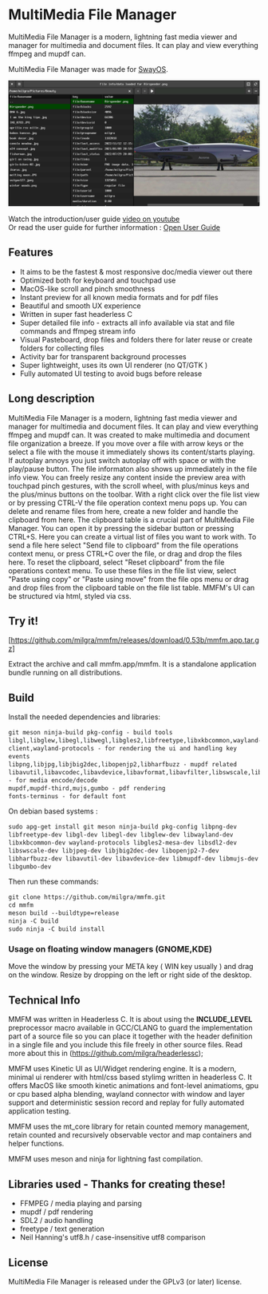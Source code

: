 # MultiMedia File Manager

MultiMedia File Manager is a modern, lightning fast media viewer and manager for multimedia and document files. It can play and view everything ffmpeg and mupdf can.

MultiMedia File Manager was made for [SwayOS](https://swayos.github.io).

[![alt text](screenshot.png)](https://www.youtube.com/watch?v=CiP0LhNWZGw)

Watch the introduction/user guide [video on youtube](https://www.youtube.com/watch?v=CiP0LhNWZGw)  
Or read the user guide for further information : [Open User Guide](MANUAL.md)

## Features ##

- It aims to be the fastest & most responsive doc/media viewer out there
- Optimized both for keyboard and touchpad use
- MacOS-like scroll and pinch smoothness
- Instant preview for all known media formats and for pdf files
- Beautiful and smooth UX experience
- Written in super fast headerless C
- Super detailed file info - extracts all info available via stat and file commands and ffmpeg stream info
- Visual Pasteboard, drop files and folders there for later reuse or create folders for collecting files
- Activity bar for transparent background processes
- Super lightweight, uses its own UI renderer (no QT/GTK )
- Fully automated UI testing to avoid bugs before release

## Long description ##

MultiMedia File Manager is a modern, lightning fast media viewer and manager for multimedia and document files. It can play and view everything ffmpeg and mupdf can. It was created to make multimedia and document file organization a breeze.
If you move over a file with arrow keys or the select a file with the mouse it immediately shows its content/starts playing. If autoplay annoys you just switch autoplay off with space or with the play/pause button.
The file informaton also shows up immediately in the file info view.
You can freely resize any content inside the preview area with touchpad pinch gestures, with the scroll wheel, with plus/minus keys and the plus/minus buttons on the toolbar.
With a right click over the file list view or by pressing CTRL-V the file operation context menu pops up. You can delete and rename files from here, create a new folder and handle the clipboard from here.
The clipboard table is a crucial part of MultiMedia File Manager. You can open it by pressing the sidebar button or pressing CTRL+S. Here you can create a virtual list of files you want to work with. To send a file here select "Send file to clipboard" from the file operations context menu, or press CTRL+C over the file, or drag and drop the files here.
To reset the clipboard, select "Reset clipboard" from the file operations context menu.
To use these files in the file list view, select "Paste using copy" or "Paste using move" from the file ops menu or drag and drop files from the clipboard table on the file list table.
MMFM's UI can be structured via html, styled via css.

## Try it! ##

[https://github.com/milgra/mmfm/releases/download/0.53b/mmfm.app.tar.gz]

Extract the archive and call mmfm.app/mmfm. It is a standalone application bundle running on all distributions.

## Build ##

Install the needed dependencies and libraries:

```
git meson ninja-build pkg-config - build tools
libgl,libglew,libegl,libwegl,libgles2,libfreetype,libxkbcommon,wayland-client,wayland-protocols - for rendering the ui and handling key events
libpng,libjpg,libjbig2dec,libopenjp2,libharfbuzz - mupdf related
libavutil,libavcodec,libavdevice,libavformat,libavfilter,libswscale,libswresample,libsdl2 - for media encode/decode
mupdf,mupdf-third,mujs,gumbo - pdf rendering
fonts-terminus - for default font
````

On debian based systems :
```
sudo apg-get install git meson ninja-build pkg-config libpng-dev libfreetype-dev libgl-dev libegl-dev libglew-dev libwayland-dev libxkbcommon-dev wayland-protocols libgles2-mesa-dev libsdl2-dev libswscale-dev libjpeg-dev libjbig2dec-dev libopenjp2-7-dev libharfbuzz-dev libavutil-dev libavdevice-dev libmupdf-dev libmujs-dev libgumbo-dev

```

Then run these commands:

```
git clone https://github.com/milgra/mmfm.git
cd mmfm
meson build --buildtype=release
ninja -C build
sudo ninja -C build install
```

### Usage on floating window managers (GNOME,KDE) ###

Move the window by pressing your META key ( WIN key usually ) and drag on the window. Resize by dropping on the left or right side of the desktop.

## Technical Info ##

MMFM was written in Headerless C. It is about using the __INCLUDE_LEVEL__ preprocessor macro available in GCC/CLANG to guard the implementation part of a source file so you can place it together with the header definition in a single file and you include this file freely in other source files. Read more about this in (https://github.com/milgra/headerlessc);

MMFM uses Kinetic UI as UI/Widget rendering engine. It is a modern, minimal ui renderer with html/css based stylimg written in headerless C. It offers MacOS like smooth kinetic animations and font-level animatioms, gpu or cpu based alpha blending, wayland connector with window and layer support and deterministic session record and replay for fully automated application testing.

MMFM uses the mt_core library for retain counted memory management, retain counted and recursively observable vector and map containers and helper functions.

MMFM uses meson and ninja for lightning fast compilation.

## Libraries used - Thanks for creating these! ##

- FFMPEG / media playing and parsing
- mupdf / pdf rendering
- SDL2 / audio handling
- freetype / text generation
- Neil Hanning's utf8.h / case-insensitive utf8 comparison

## License ##

MultiMedia File Manager is released under the GPLv3 (or later) license.
